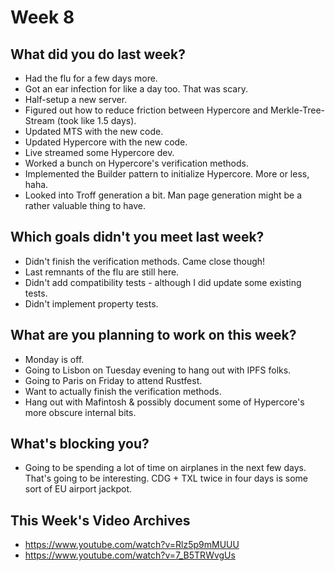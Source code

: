 # Week 8
## What did you do last week?
- Had the flu for a few days more.
- Got an ear infection for like a day too. That was scary.
- Half-setup a new server.
- Figured out how to reduce friction between Hypercore and Merkle-Tree-Stream
  (took like 1.5 days).
- Updated MTS with the new code.
- Updated Hypercore with the new code.
- Live streamed some Hypercore dev.
- Worked a bunch on Hypercore's verification methods.
- Implemented the Builder pattern to initialize Hypercore. More or less, haha.
- Looked into Troff generation a bit. Man page generation might be a rather
  valuable thing to have.

## Which goals didn't you meet last week?
- Didn't finish the verification methods. Came close though!
- Last remnants of the flu are still here.
- Didn't add compatibility tests - although I did update some existing tests.
- Didn't implement property tests.

## What are you planning to work on this week?
- Monday is off.
- Going to Lisbon on Tuesday evening to hang out with IPFS folks.
- Going to Paris on Friday to attend Rustfest.
- Want to actually finish the verification methods.
- Hang out with Mafintosh & possibly document some of Hypercore's more obscure
  internal bits.

## What's blocking you?
- Going to be spending a lot of time on airplanes in the next few days. That's
  going to be interesting. CDG + TXL twice in four days is some sort of EU
  airport jackpot.

## This Week's Video Archives
- https://www.youtube.com/watch?v=Rlz5p9mMUUU
- https://www.youtube.com/watch?v=7_B5TRWvgUs
